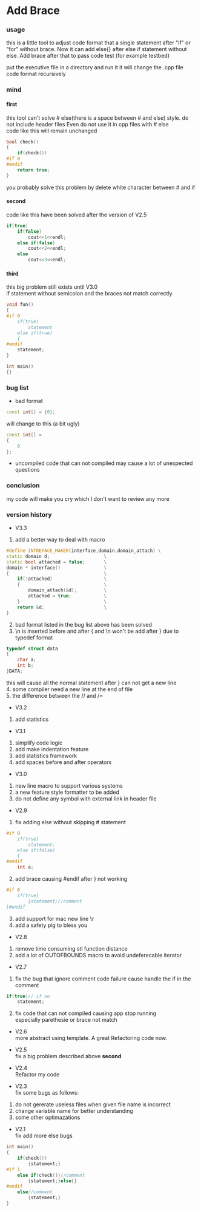 # Add Brace

### usage
this is a little tool to adjust code format that a single statement after "if" or "for" without brace.
Now it can add else{} after else if statement without else.
Add brace after that to pass code test (for example testbed)

put the executive file in a directory and run it
it will change the .cpp file code format recursively


### mind
#### first
this tool can't solve # else(there is a space between # and else) style.
do not include header files
Even do not use it in cpp files with # else   
code like this will remain unchanged
```C++
bool check()
{
    if(check())
#if 0
#endif
    return true;
}
```
you probably solve this problem by delete white character between # and if

#### second
code like this have been solved after the version of V2.5
```C++
if(true)
    if(false)
        cout<<1<<endl;
    else if(false)
        cout<<2<<endl;
    else
        cout<<3<<endl;
```

#### third
this big problem still exists until V3.0   
if statement without semicolon and the braces not match correctly   
```C++
void fun()
{
#if 0
    if(true)
        statement
    else if(true)
    {
#endif
    statement;
}

int main()
{}
```

### bug list
* bad format
```C++
const int[] = {0};
```
will change to this (a bit ugly)
```C++
const int[] =
{
    0
};
```
* uncompiled
code that can not compiled may cause a lot of unexpected questions

### conclusion
my code will make you cry which I don't want to review any more

### version history
* V3.3
1. add a better way to deal with macro
```C++
#define INTREFACE_MAKER(interface,domain,domain_attach) \
static domain d;					\
static bool attached = false;		\
domain * interface()				\
{									\
	if(!attached)					\
	{								\
		domain_attach(&d);			\
		attached = true;			\
	}								\
	return &d;						\
}
```
2. bad format listed in the bug list above has been solved
3. \n is inserted before and after { and \n won't be add after } due to typedef format
```C++
typedef struct data
{
	char a;
	int b;
}DATA;
```
this will cause all the normal statement after } can not get a new line   
4. some compiler need a new line at the end of file   
5. the difference between the // and /=

* V3.2
1. add statistics

* V3.1
1. simplify code logic
2. add make indentation feature
3. add statistics framework
4. add spaces before and after operators

* V3.0
1. new line macro to support various systems
2. a new feature style formatter to be added 
3. do not define any symbol with external link in header file

* V2.9
1. fix adding else without skipping # statement 
```C++
#if 0
    if(true)
        statement;
    else if(false)
    {
#endif
    int a;
```
2. add brace causing #endif after } not working 
```C++
#if 0
    if(true)
        {statement;//comment
}#endif
```
3. add support for mac new line \r
4. add a safety pig to bless you

* V2.8
1. remove time consuming stl function distance
2. add a lot of OUTOFBOUNDS macro to avoid undeferecable iterator 

* V2.7
1. fix the bug that ignore comment code failure cause handle the if in the comment
```C++
if(true)// if no
    statement;
```
2. fix code that can not compiled causing app stop running   
especially parethesie or brace not match

* V2.6   
more abstract using template. A great Refactoring code now.

* V2.5   
fix a big problem described above **second**

* V2.4   
Refactor my code

* V2.3   
fix some bugs as follows:
1. do not gererate useless files when given file name is incorrect
2. change variable name for better understanding
3. some other optimazations

* V2.1   
fix add more else bugs
```C++
int main()
{
    if(check())
        {statement;}
#if 1
    else if(check())//comment
        {statement;}else{}
#endif
    else//comment
        {statement;}
}
```
